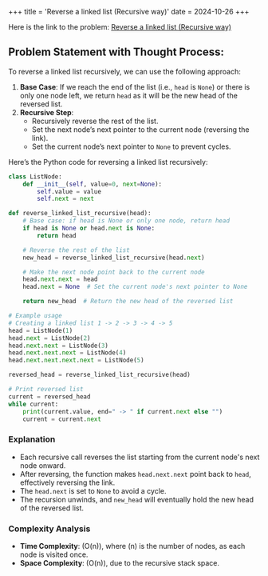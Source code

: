 +++
title = 'Reverse a linked list (Recursive way)'
date = 2024-10-26
+++


Here is the link to the problem: [Reverse a linked list (Recursive way)](https://www.youtube.com/watch?v=ps2Z9n5H03Y&list=PLk6CEY9XxSICJ0XSI7fbQFiEpDHISJxqT&index=7)

## Problem Statement with Thought Process:

To reverse a linked list recursively, we can use the following approach:

1. **Base Case**: If we reach the end of the list (i.e., `head` is `None`) or there is only one node left, we return `head` as it will be the new head of the reversed list.
2. **Recursive Step**:
   - Recursively reverse the rest of the list.
   - Set the next node’s next pointer to the current node (reversing the link).
   - Set the current node’s next pointer to `None` to prevent cycles.

Here’s the Python code for reversing a linked list recursively:

```python
class ListNode:
    def __init__(self, value=0, next=None):
        self.value = value
        self.next = next

def reverse_linked_list_recursive(head):
    # Base case: if head is None or only one node, return head
    if head is None or head.next is None:
        return head

    # Reverse the rest of the list
    new_head = reverse_linked_list_recursive(head.next)

    # Make the next node point back to the current node
    head.next.next = head
    head.next = None  # Set the current node's next pointer to None

    return new_head  # Return the new head of the reversed list

# Example usage
# Creating a linked list 1 -> 2 -> 3 -> 4 -> 5
head = ListNode(1)
head.next = ListNode(2)
head.next.next = ListNode(3)
head.next.next.next = ListNode(4)
head.next.next.next.next = ListNode(5)

reversed_head = reverse_linked_list_recursive(head)

# Print reversed list
current = reversed_head
while current:
    print(current.value, end=" -> " if current.next else "")
    current = current.next
```

### Explanation
- Each recursive call reverses the list starting from the current node's next node onward.
- After reversing, the function makes `head.next.next` point back to `head`, effectively reversing the link.
- The `head.next` is set to `None` to avoid a cycle.
- The recursion unwinds, and `new_head` will eventually hold the new head of the reversed list.

### Complexity Analysis
- **Time Complexity**: \(O(n)\), where \(n\) is the number of nodes, as each node is visited once.
- **Space Complexity**: \(O(n)\), due to the recursive stack space.

```
